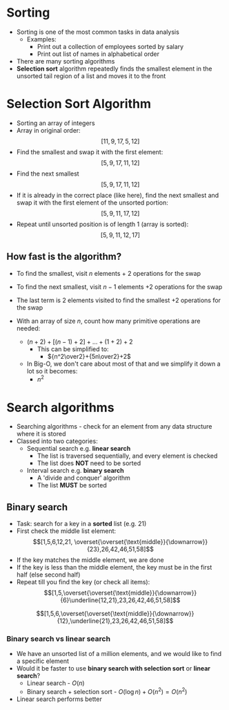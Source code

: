 # Sorting

- Sorting is one of the most common tasks in data analysis
	- Examples:
		- Print out a collection of employees sorted by salary
		- Print out list of names in alphabetical order
- There are many sorting algorithms
- **Selection sort** algorithm repeatedly finds the smallest element in the unsorted tail region of a list and moves it to the front


# Selection Sort Algorithm

- Sorting an array of integers
- Array in original order:
$$[11,9,17,5,12]$$
- Find the smallest and swap it with the first element:
$$[5,9,17,11,12]$$
- Find the next smallest
$$[5,9,17,11,12]$$
- If it is already in the correct place (like here), find the next smallest and swap it with the first element of the unsorted portion:
$$[5,9,11,17,12]$$
- Repeat until unsorted position is of length 1 (array is sorted):
$$[5,9,11,12,17]$$

## How fast is the algorithm?

- To find the smallest, visit $n$ elements + 2 operations for the swap
- To find the next smallest, visit $n-1$ elements $+2$ operations for the swap
- The last term is 2 elements visited to find the smallest $+2$ operations for the swap

- With an array of size $n$, count how many primitive operations are needed:
	- $(n+2)+[(n-1)+2]+...+(1+2)+2$
		- This can be simplified to:
			- ${n^2\over2}+{5n\over2}+2$
	- In Big-O, we don't care about most of that and we simplify it down a lot so it becomes:
		- $n^2$


# Search algorithms

- Searching algorithms - check for an element from any data structure where it is stored
- Classed into two categories:
	- Sequential search e.g. **linear search**
		- The list is traversed sequentially, and every element is checked
		- The list does **NOT** need to be sorted
	- Interval search e.g. **binary search**
		- A 'divide and conquer' algorithm
		- The list **MUST** be sorted


## Binary search

- Task: search for a key in a **sorted** list (e.g. 21)
- First check the middle list element:
$$[1,5,6,12,21,
\overset{\overset{\text{middle}}{\downarrow}}{23},26,42,46,51,58]$$
- If the key matches the middle element, we are done
- If the key is less than the middle element, the key must be in the first half (else second half)
- Repeat till you find the key (or check all items):
$$[1,5,\overset{\overset{\text{middle}}{\downarrow}}{6}\underline{12,21},23,26,42,46,51,58]$$

$$[1,5,6,\overset{\overset{\text{middle}}{\downarrow}}{12},\underline{21},23,26,42,46,51,58]$$


### Binary search vs linear search

- We have an unsorted list of a million elements, and we would like to find a specific element
- Would it be faster to use **binary search with selection sort** or **linear search**?
	- Linear search - $O(n)$
	- Binary search + selection sort - $O(\log n)+O(n^2)=O(n^2)$
- Linear search performs better


